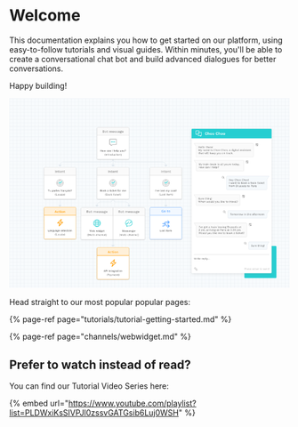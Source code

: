 # Welcome

This documentation explains you how to get started on our platform, using easy-to-follow tutorials and visual guides. Within minutes, you'll be able to create a conversational chat bot and build advanced dialogues for better conversations.

Happy building!

![](.gitbook/assets/image%20%28160%29.png)

  
Head straight to our most popular popular pages:

{% page-ref page="tutorials/tutorial-getting-started.md" %}

{% page-ref page="channels/webwidget.md" %}

## Prefer to watch instead of read? 

You can find our Tutorial Video Series here:

{% embed url="https://www.youtube.com/playlist?list=PLDWxiKsSIVPJl0zssvGATGsib6Luj0WSH" %}



